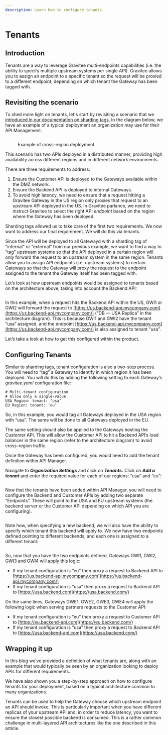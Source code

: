 ```yaml
---
description: Learn how to configure tenants.
---
```


# Tenants

## Introduction

Tenants are a way to leverage Gravitee multi-endpoints capabilities (i.e. the ability to specify multiple upstream systems per single API). Gravitee allows you to assign an endpoint to a specific tenant so the request will be proxied to a different endpoint, depending on which tenant the Gateway has been tagged with.

## Revisiting the scenario <a href="#edd8" id="edd8"></a>

To shed more light on tenants, let's start by revisiting a scenario that we [introduced in our documentation on sharding tags](../configure-sharding-tags-for-your-gravitee-api-gateways.md). In the diagram below, we have an example of a typical deployment an organization may use for their API Management.&#x20;

<figure><img src="https://miro.medium.com/v2/resize:fit:1400/0*hrzp_87Mxed4QdvD" alt=""><figcaption><p>Example of cross-region deployment</p></figcaption></figure>

This scenario has two APIs deployed in a distributed manner, providing high availability across different regions and in different network environments.

There are three requirements to address:

1. Ensure the Customer API is deployed to the Gateways available within the DMZ network.
2. Ensure the Backend API is deployed to internal Gateways.
3. To avoid high latency, we need to ensure that a request hitting a Gravitee Gateway in the US region only proxies that request to an upstream API deployed in the US. In Gravitee parlance, we need to instruct Gravitee to select the right API _endpoint_ based on the region where the Gateway has been deployed.

Sharding tags allowed us to take care of the first two requirements. We now want to address our final requirement. We will do this via tenants.

Since the API will be deployed to all Gatewayd with a sharding tag of “internal” or “external” from our previous example, we want to find a way to “tag” upstream systems so that the API deployed in a certain region will only forward the request to an upstream system in the same region. Tenants allow you to assign API endpoints (i.e. upstream systems) to certain Gateways so that the Gateway will proxy the request to the endpoint assigned to the tenant the Gateway itself has been tagged with.

Let’s look at how upstream endpoints would be assigned to tenants based on the architecture above, taking into account the Backend API:

<figure><img src="https://miro.medium.com/v2/resize:fit:1400/1*qzd6GYJKZ_qLtXuhSC8hIQ.png" alt=""><figcaption></figcaption></figure>

In this example, when a request hits the Backend API within the US, GWI1 or GWI2 will forward the request to [https://us.backend-api.mycompany.com](https://us.backend-api.mycompany.com/) (“DB — USA Replica” in the architecture diagram). This is because GWI1 and GWI2 have the tenant “usa” assigned, and the endpoint [https://us.backend-api.mycompany.com](https://us.backend-api.mycompany.com/) is also assigned to tenant “usa”.

Let’s take a look at how to get this configured within the product.

## Configuring Tenants <a href="#9c4f" id="9c4f"></a>

Similar to sharding tags, tenant configuration is also a two-step process. You will need to “tag” a Gateway to identify in which region it has been deployed. You will do this by adding the following setting to each Gateway’s _gravitee.yaml_ configuration file:

```
# Multi-tenant configuration
# Allow only a single-value
USA Region: tenant: ‘usa’
EU Region: tenant: ‘eu’
```

So, in this example, you would tag all Gateways deployed in the USA region with “usa”. The same will be done to all Gateways deployed in the EU.

The same setting should also be applied to the Gateways hosting the Customer API. This will allow the Customer API to hit a Backend API’s load balancer in the same region (refer to the architecture diagram) to avoid cross-region traffic.

Once the Gateway has been configured, you would need to add the tenant definition within API Manager.

Navigate to _**Organization Settings**_ and click on _**Tenants.**_ Click on _**Add a tenant**_ and enter the required value for each of our regions: “usa” and “eu”:

<figure><img src="https://miro.medium.com/v2/resize:fit:1400/0*dqayn7uZPfVmyQgT" alt=""><figcaption></figcaption></figure>

Now that the tenants have been added within API Manager, you will need to configure the Backend and Customer APIs by adding two separate “Endpoints”. These will point to the USA and EU upstream systems (the backend server or the Customer API depending on which API you are configuring).

<figure><img src="https://miro.medium.com/v2/resize:fit:1400/0*en1j7FLNVLWpoOkn" alt=""><figcaption></figcaption></figure>

Note how, when specifying a new backend, we will also have the ability to specify which tenant this backend will apply to. We now have two endpoints defined pointing to different backends, and each one is assigned to a different tenant:

<figure><img src="https://miro.medium.com/v2/resize:fit:1400/0*ZhfPrNuU0Aa7YQ8c" alt=""><figcaption></figcaption></figure>

So, now that you have the two endpoints defined, Gateways GWI1, GWI2, GWI3 and GWI4 will apply this logic:

* If my tenant configuration is “eu” then proxy a request to Backend API to [https://us.backend-api.mycompany.com](https://us.backend-api.mycompany.com/)
* If my tenant configuration is “usa” then proxy a request to Backend API to [https://usa.backend.com](https://usa.backend.com/)

On the same lines, Gateways GWE1, GWE2, GWE3, GWE4 will apply the following logic when serving partners requests to the Customer API:

* If my tenant configuration is “eu” then proxy a request to Customer API to [https://eu.backend-api.com](https://eu.backend.com/)
* If my tenant configuration is “usa” then proxy a request to Backend API to [https://usa.backend-api.com](https://usa.backend.com/)

## Wrapping it up <a href="#4c11" id="4c11"></a>

In this blog we’ve provided a definition of what tenants are, along with an example that would typically be seen by an organization looking to deploy APIs for different requirements.

We have also shown you a step-by-step approach on how to configure tenants for your deployment, based on a typical architecture common to many organizations.

Tenants can be used to help the Gateway choose which upstream endpoint an API should invoke. This is particularly important when you have different replicas of your upstream API and, in order to reduce latency, you want to ensure the closest possible backend is consumed. This is a rather common challenge in multi-layered API architectures like the one described in this article.

[\
](https://medium.com/tag/gravitee?source=post\_page-----471f4d3c49a9---------------gravitee-----------------)
